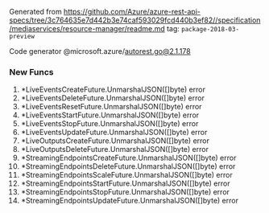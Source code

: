 Generated from https://github.com/Azure/azure-rest-api-specs/tree/3c764635e7d442b3e74caf593029fcd440b3ef82//specification/mediaservices/resource-manager/readme.md tag: `package-2018-03-preview`

Code generator @microsoft.azure/autorest.go@2.1.178


### New Funcs

1. *LiveEventsCreateFuture.UnmarshalJSON([]byte) error
1. *LiveEventsDeleteFuture.UnmarshalJSON([]byte) error
1. *LiveEventsResetFuture.UnmarshalJSON([]byte) error
1. *LiveEventsStartFuture.UnmarshalJSON([]byte) error
1. *LiveEventsStopFuture.UnmarshalJSON([]byte) error
1. *LiveEventsUpdateFuture.UnmarshalJSON([]byte) error
1. *LiveOutputsCreateFuture.UnmarshalJSON([]byte) error
1. *LiveOutputsDeleteFuture.UnmarshalJSON([]byte) error
1. *StreamingEndpointsCreateFuture.UnmarshalJSON([]byte) error
1. *StreamingEndpointsDeleteFuture.UnmarshalJSON([]byte) error
1. *StreamingEndpointsScaleFuture.UnmarshalJSON([]byte) error
1. *StreamingEndpointsStartFuture.UnmarshalJSON([]byte) error
1. *StreamingEndpointsStopFuture.UnmarshalJSON([]byte) error
1. *StreamingEndpointsUpdateFuture.UnmarshalJSON([]byte) error
